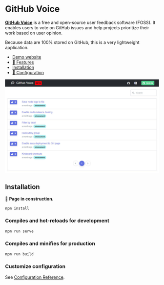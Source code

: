 # GitHub Voice

[**GitHub Voice**](https://www.ghvoice.io/) is a free and open-source user feedback software (FOSS). It enables users to vote on GitHub issues and help projects prioritize their work based on user opinion.

Because data are 100% stored on GitHub, this is a very lightweight application.

- [Demo website](https://www.ghvoice.io/)
- [🚧 Features](#)
- [Installation](#installation)
- [🚧 Configuration](#)

![GitHub Voice landing page](docs/images/2020-12-landing-page.jpg)

## Installation

🚧 **Page in construction.**

```
npm install
```

### Compiles and hot-reloads for development

```
npm run serve
```

### Compiles and minifies for production

```
npm run build
```

### Customize configuration

See [Configuration Reference](https://cli.vuejs.org/config/).
